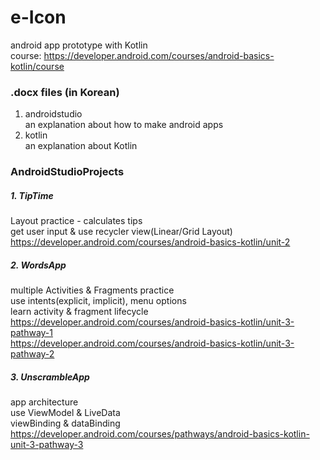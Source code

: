 # e-Icon

android app prototype with Kotlin   
course: https://developer.android.com/courses/android-basics-kotlin/course

### .docx files (in Korean)
1. androidstudio   
an explanation about how to make android apps
2. kotlin   
an explanation about Kotlin
   
### AndroidStudioProjects
##### 1. TipTime
Layout practice - calculates tips  
get user input & use recycler view(Linear/Grid Layout)   
https://developer.android.com/courses/android-basics-kotlin/unit-2   

##### 2. WordsApp
multiple Activities & Fragments practice   
use intents(explicit, implicit), menu options   
learn activity & fragment lifecycle   
https://developer.android.com/courses/android-basics-kotlin/unit-3-pathway-1   
https://developer.android.com/courses/android-basics-kotlin/unit-3-pathway-2   

##### 3. UnscrambleApp
app architecture   
use ViewModel & LiveData   
viewBinding & dataBinding   
https://developer.android.com/courses/pathways/android-basics-kotlin-unit-3-pathway-3
